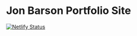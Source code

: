 # Jon Barson Portfolio Site

[![Netlify Status](https://api.netlify.com/api/v1/badges/bfb963b9-c1a3-4b9e-a01d-e1adff15aa17/deploy-status)](https://app.netlify.com/sites/musing-nightingale-3c3b0b/deploys)